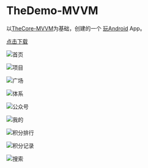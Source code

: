 # TheDemo-MVVM

以[TheCore-MVVM](https://github.com/Theoneee/TheCore-MVVM/)为基础，创建的一个 [玩Android](http://wanandroid.com/) App。

[点击下载](https://gitee.com/theoneee/the-base-mvvm/raw/master/apks/demo_release.apk)

![首页](https://images.gitee.com/uploads/images/2021/0331/102531_dd1b7778_2286054.png "S10331-10005279(1).png")

![项目](https://images.gitee.com/uploads/images/2021/0331/102553_02e4fe39_2286054.png "S10331-10010060(1).png")

![广场](https://images.gitee.com/uploads/images/2021/0331/102613_f127785c_2286054.png "S10331-10010786(1).png")

![体系](https://images.gitee.com/uploads/images/2021/0331/102637_bc67da88_2286054.png "S10331-10011338(1).png")

![公众号](https://images.gitee.com/uploads/images/2021/0331/102652_f1253db5_2286054.png "S10331-10011856(1).png")

![我的](https://images.gitee.com/uploads/images/2021/0331/102714_bd4b64e2_2286054.png "S10331-10012315(1).png")

![积分排行](https://images.gitee.com/uploads/images/2021/0331/102733_4430f4b7_2286054.png "S10331-10013191(1).png")

![积分记录](https://images.gitee.com/uploads/images/2021/0331/102748_1e0b447a_2286054.png "S10331-10013685(1).png")

![搜索](https://images.gitee.com/uploads/images/2021/0331/102759_3025f5e8_2286054.png "S10331-10015798(1).png")
